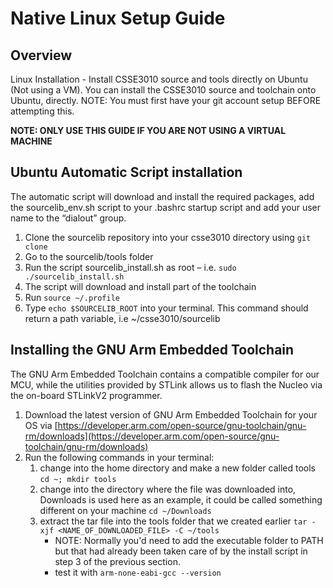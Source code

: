 # Native Linux Setup Guide

## Overview
Linux Installation - Install CSSE3010 source and tools directly on Ubuntu (Not using a VM). You can install the CSSE3010 source and toolchain onto Ubuntu, directly. NOTE: You must first have your git account setup BEFORE attempting this.

**NOTE: ONLY USE THIS GUIDE IF YOU ARE NOT USING A VIRTUAL MACHINE**

## Ubuntu Automatic Script installation
The automatic script will download and install the required packages, add the sourcelib_env.sh script to your .bashrc startup script and add your user name to the “dialout” group.

1. Clone the sourcelib repository into your csse3010 directory using `git clone`
2. Go to the sourcelib/tools folder
3. Run the script sourcelib_install.sh as root – i.e. `sudo ./sourcelib_install.sh`
4. The script will download and install part of the toolchain
5. Run `source ~/.profile` 
6. Type `echo $SOURCELIB_ROOT` into your terminal. This command should return a path variable, i.e ~/csse3010/sourcelib


## Installing the GNU Arm Embedded Toolchain 

The GNU Arm Embedded Toolchain contains a compatible compiler for our MCU, while the utilities provided by STLink allows us to flash the Nucleo via the on-board STLinkV2 programmer.

1. Download the latest version of GNU Arm Embedded Toolchain for your OS via [https://developer.arm.com/open-source/gnu-toolchain/gnu-rm/downloads](https://developer.arm.com/open-source/gnu-toolchain/gnu-rm/downloads)
2. Run the following commands in your terminal:
    1. change into the home directory and make a new folder called tools `cd ~; mkdir tools`
    2. change into the directory where the file was downloaded into, Downloads is used here as an example, it could be called something different on your machine `cd ~/Downloads`
    3. extract the tar file into the tools folder that we created earlier `tar -xjf <NAME_OF_DOWNLOADED_FILE> -C ~/tools`
        * NOTE: Normally you'd need to add the executable folder to PATH but that had already been taken care of by the install script in step 3 of the previous section.  
        * test it with `arm-none-eabi-gcc --version`

